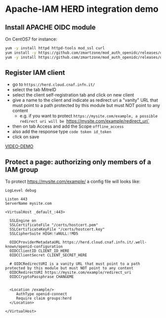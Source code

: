 # Apache-IAM HERD integration demo 

## Install APACHE OIDC module

On CentOS7 for instance:

```bash
yum -y install httpd httpd-tools mod_ssl curl
yum install -y https://github.com/zmartzone/mod_auth_openidc/releases/download/v2.4.0/cjose-0.6.1.5-1.el7.x86_64.rpm
yum -y install https://github.com/zmartzone/mod_auth_openidc/releases/download/v2.4.7/mod_auth_openidc-2.4.7-1.el7.x86_64.rpm
```

## Register IAM client

- go to `https://herd.cloud.cnaf.infn.it/`
- select the tab MitreID
- select the client self-registration tab and click on new client
- give a name to the client and indicate as redirect uri a "vanity" URL that must point to a path protected by this module but must NOT point to any content
  - e.g. if you want to protect `https://mysite.com/example, a possible redirect uri will be `https://mysite.com/example/redirect_uri`
- then on tab Access and add the Scope `offline_access`
- also add the response type `code token id_token`
- click on save

[VIDEO-DEMO](https://youtu.be/sVzloqCMNqg) 

## Protect a page: authorizing only members of a IAM group

To protect https://mysite.com/example/ a config file will looks like: 

```
LogLevel debug

Listen 443
ServerName mysite.com

<VirtualHost _default_:443>

  SSLEngine on
  SSLCertificateFile "/certs/hostcert.pem"
  SSLCertificateKeyFile "/certs/hostcert.key"
  SSLCipherSuite HIGH:!aNULL:!MD5

  OIDCProviderMetadataURL https://herd.cloud.cnaf.infn.it/.well-known/openid-configuration
  OIDCClientID CLIENT_ID_HERE
  OIDCClientSecret CLIENT_SECRET_HERE

  # OIDCRedirectURI is a vanity URL that must point to a path protected by this module but must NOT point to any content
  OIDCRedirectURI https://mysite.com/example/redirect_uri
  OIDCCryptoPassphrase CHANGEME


  <Location /example/>
     AuthType openid-connect
     Require claim groups:herd
  </Location>

</VirtualHost>
```
